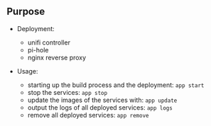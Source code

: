 ## Purpose
- Deployment:
    - unifi controller
    - pi-hole
    - nginx reverse proxy


- Usage:
    - starting up the build process and the deployment: ``app start``
    - stop the services: ``app stop``
    - update the images of the services with: ``app update``
    - output the logs of all deployed services: ``app logs``
    - remove all deployed services: ``app remove``
